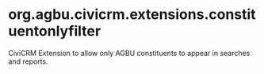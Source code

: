 # org.agbu.civicrm.extensions.constituentonlyfilter
CiviCRM Extension to allow only AGBU constituents to appear in searches and reports.
